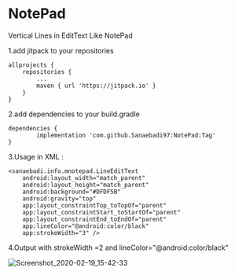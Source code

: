 # NotePad
Vertical Lines in EditText Like NotePad


1.add jitpack to your repositories

	allprojects {
		repositories {
			...
			maven { url 'https://jitpack.io' }
		}
	}
	
	
  
  2.add dependencies to your build.gradle 
  
  	dependencies {
	        implementation 'com.github.Sanaebadi97:NotePad:Tag'
	}


3.Usage in XML :

    <sanaebadi.info.mnotepad.LineEditText
        android:layout_width="match_parent"
        android:layout_height="match_parent"
        android:background="#DFDF5B"
        android:gravity="top"
        app:layout_constraintTop_toTopOf="parent"
        app:layout_constraintStart_toStartOf="parent"
        app:layout_constraintEnd_toEndOf="parent"
        app:lineColor="@android:color/black"
        app:strokeWidth="3" />
	
	
	
4.Output with strokeWidth =2 and  lineColor="@android:color/black"

![Screenshot_2020-02-19_15-42-33](https://user-images.githubusercontent.com/26750131/74833440-b34d2580-532e-11ea-9fed-a6a0b80e3aeb.png)

